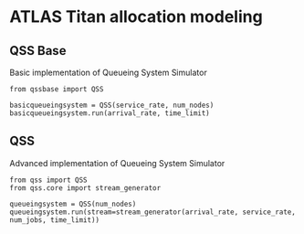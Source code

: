 # ATLAS Titan allocation modeling

## QSS Base
Basic implementation of Queueing System Simulator

    from qssbase import QSS

    basicqueueingsystem = QSS(service_rate, num_nodes)
    basicqueueingsystem.run(arrival_rate, time_limit)

## QSS
Advanced implementation of Queueing System Simulator

    from qss import QSS
    from qss.core import stream_generator
    
    queueingsystem = QSS(num_nodes)
    queueingsystem.run(stream=stream_generator(arrival_rate, service_rate, num_jobs, time_limit))

